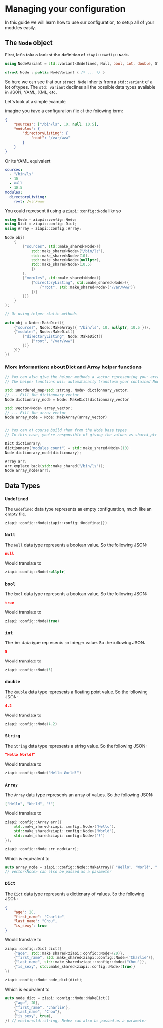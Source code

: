 # Managing your configuration

In this guide we will learn how to use our configuration, to setup all of your modules easily.

## The `Node` object

First, let's take a look at the definition of `ziapi::config::Node`.

```cpp
using NodeVariant = std::variant<Undefined, Null, bool, int, double, String, Array, Dict>;

struct Node : public NodeVariant { /* ... */ }
```

So here we can see that our `struct Node` inherits from a `std::variant` of a lot of types.
The `std::variant` declines all the possible data types available in JSON, YAML, XML, etc.

Let's look at a simple example:

Imagine you have a configuration file of the following form:

```json
{
    "sources": ["/bin/ls", 10, null, 10.5],
    "modules": {
        "directoryListing": {
            "root": "/var/www"
        }
    }
}
```

Or its YAML equivalent

```yaml
sources:
  - "/bin/ls"
  - 10
  - null
  - 10.5
modules:
  directoryListing:
    root: /var/www
```

You could represent it using a `ziapi::config::Node` like so

```cpp
using Node = ziapi::config::Node;
using Dict = ziapi::config::Dict;
using Array = ziapi::config::Array;

Node obj(
    {
        {"sources", std::make_shared<Node>({
            std::make_shared<Node>("/bin/ls"),
            std::make_shared<Node>(10),
            std::make_shared<Node>(nullptr),
            std::make_shared<Node>(10.5)
            })
        },
        {"modules", std::make_shared<Node>({
            {"directoryListing", std::make_shared<Node>({
                {"root", std::make_shared<Node>("/var/www")}
            })}
        })}
    }
);

// Or using helper static methods

auto obj = Node::MakeDict({
    {"sources", Node::MakeArray({ "/bin/ls", 10, nullptr, 10.5 })},
    {"modules", Node::MakeDict({
        {"directoryListing", Node::MakeDict({
            {"root", "/var/www"}
        })}
    })}
})
```
### More informations about Dict and Array helper functions
```cpp
// You can also give the helper methods a vector representing your array or dictionnary
// The helper functions will automatically transform your contained Nodes into shared_ptr   

std::unordered_map<std::string, Node> dictionnary_vector;
// ... Fill the dictionnary vector
Node dictionnary_node = Node::MakeDict(dictionnary_vector)

std::vector<Node> array_vector;
// ... Fill the array vector
Node array_node = Node::MakeArray(array_vector)


// You can of course build them from the Node base types
// In this case, you're responsible of giving the values as shared_ptr and converting the final variable as a Node

Dict dictionnary;
dictionnary["modules_count"] = std::make_shared<Node>(10);
Node dictionnary_node(dictionnary);

Array arr;
arr.emplace_back(std::make_shared("/bin/ls"));
Node array_node(arr);
```

## Data Types

### `Undefined`

The `Undefined` data type represents an empty configuration, much like an empty file.

```cpp
ziapi::config::Node(ziapi::config::Undefined{})
```

### `Null`

The `Null` data type represents a boolean value. So the following JSON:

```json
null
```

Would translate to

```cpp
ziapi::config::Node(nullptr)
```

### `bool`

The `bool` data type represents a boolean value. So the following JSON:

```json
true
```

Would translate to

```cpp
ziapi::config::Node(true)
```

### `int`

The `int` data type represents an integer value. So the following JSON:

```json
5
```

Would translate to

```cpp
ziapi::config::Node(5)
```

### `double`

The `double` data type represents a floating point value. So the following JSON:

```json
4.2
```

Would translate to

```cpp
ziapi::config::Node(4.2)
```

### `String`

The `String` data type represents a string value. So the following JSON:

```json
"Hello World!"
```

Would translate to

```cpp
ziapi::config::Node("Hello World!")
```


### `Array`

The `Array` data type represents an array of values. So the following JSON:

```json
["Hello", "World", "!"]
```

Would translate to

```cpp
ziapi::config::Array arr({
    std::make_shared<ziapi::config::Node>("Hello"),
    std::make_shared<ziapi::config::Node>("World"),
    std::make_shared<ziapi::config::Node>("!")
});

ziapi::config::Node arr_node(arr);
```

Which is equivalent to

```c++
auto array_node = ziapi::config::Node::MakeArray({ "Hello", "World", "!" }); 
// vector<Node> can also be passed as a parameter
```

### `Dict`

The `Dict` data type represents a dictionary of values. So the following JSON:

```json
{
    "age": 20,
    "first_name": "Charlie",
    "last_name": "Chou",
    "is_sexy": true
}
```

Would translate to

```cpp
ziapi::config::Dict dict({
    {"age", std::make_shared<ziapi::config::Node>(20)},
    {"first_name", std::make_shared<ziapi::config::Node>("Charlie")},
    {"last_name", std::make_shared<ziapi::config::Node>("Chou")},
    {"is_sexy", std::make_shared<ziapi::config::Node>(true)}
})

ziapi::config::Node node_dict(dict);
```

Which is equivalent to

```c++
auto node_dict = ziapi::config::Node::MakeDict({
    {"age", 20},
    {"first_name", "Charlie"},
    {"last_name", "Chou"},
    {"is_sexy", true},
}) // vector<std::string, Node> can also be passed as a parameter
```